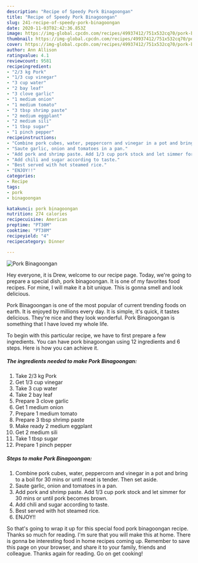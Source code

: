 ```yaml
---
description: "Recipe of Speedy Pork Binagoongan"
title: "Recipe of Speedy Pork Binagoongan"
slug: 241-recipe-of-speedy-pork-binagoongan
date: 2020-11-03T02:42:36.853Z
image: https://img-global.cpcdn.com/recipes/49937412/751x532cq70/pork-binagoongan-recipe-main-photo.jpg
thumbnail: https://img-global.cpcdn.com/recipes/49937412/751x532cq70/pork-binagoongan-recipe-main-photo.jpg
cover: https://img-global.cpcdn.com/recipes/49937412/751x532cq70/pork-binagoongan-recipe-main-photo.jpg
author: Ann Allison
ratingvalue: 4.1
reviewcount: 9581
recipeingredient:
- "2/3 kg Pork"
- "1/3 cup vinegar"
- "3 cup water"
- "2 bay leaf"
- "3 clove garlic"
- "1 medium onion"
- "1 medium tomato"
- "3 tbsp shrimp paste"
- "2 medium eggplant"
- "2 medium sili"
- "1 tbsp sugar"
- "1 pinch pepper"
recipeinstructions:
- "Combine pork cubes, water, peppercorn and vinegar in a pot and bring to a boil for 30 mins or until meat is tender. Then set aside."
- "Saute garlic, onion and tomatoes in a pan."
- "Add pork and shrimp paste. Add 1/3 cup pork stock and let simmer for 30 mins or until pork becomes brown."
- "Add chili and sugar according to taste."
- "Best served with hot steamed rice."
- "ENJOY!!"
categories:
- Recipe
tags:
- pork
- binagoongan

katakunci: pork binagoongan 
nutrition: 274 calories
recipecuisine: American
preptime: "PT30M"
cooktime: "PT38M"
recipeyield: "4"
recipecategory: Dinner

---
```



![Pork Binagoongan](https://img-global.cpcdn.com/recipes/49937412/751x532cq70/pork-binagoongan-recipe-main-photo.jpg)

Hey everyone, it is Drew, welcome to our recipe page. Today, we're going to prepare a special dish, pork binagoongan. It is one of my favorites food recipes. For mine, I will make it a bit unique. This is gonna smell and look delicious.

Pork Binagoongan is one of the most popular of current trending foods on earth. It is enjoyed by millions every day. It is simple, it's quick, it tastes delicious. They're nice and they look wonderful. Pork Binagoongan is something that I have loved my whole life.




To begin with this particular recipe, we have to first prepare a few ingredients. You can have pork binagoongan using 12 ingredients and 6 steps. Here is how you can achieve it.

<!--inarticleads1-->

##### The ingredients needed to make Pork Binagoongan:

1. Take 2/3 kg Pork
1. Get 1/3 cup vinegar
1. Take 3 cup water
1. Take 2 bay leaf
1. Prepare 3 clove garlic
1. Get 1 medium onion
1. Prepare 1 medium tomato
1. Prepare 3 tbsp shrimp paste
1. Make ready 2 medium eggplant
1. Get 2 medium sili
1. Take 1 tbsp sugar
1. Prepare 1 pinch pepper




<!--inarticleads2-->

##### Steps to make Pork Binagoongan:

1. Combine pork cubes, water, peppercorn and vinegar in a pot and bring to a boil for 30 mins or until meat is tender. Then set aside.
1. Saute garlic, onion and tomatoes in a pan.
1. Add pork and shrimp paste. Add 1/3 cup pork stock and let simmer for 30 mins or until pork becomes brown.
1. Add chili and sugar according to taste.
1. Best served with hot steamed rice.
1. ENJOY!!




So that's going to wrap it up for this special food pork binagoongan recipe. Thanks so much for reading. I'm sure that you will make this at home. There is gonna be interesting food in home recipes coming up. Remember to save this page on your browser, and share it to your family, friends and colleague. Thanks again for reading. Go on get cooking!
